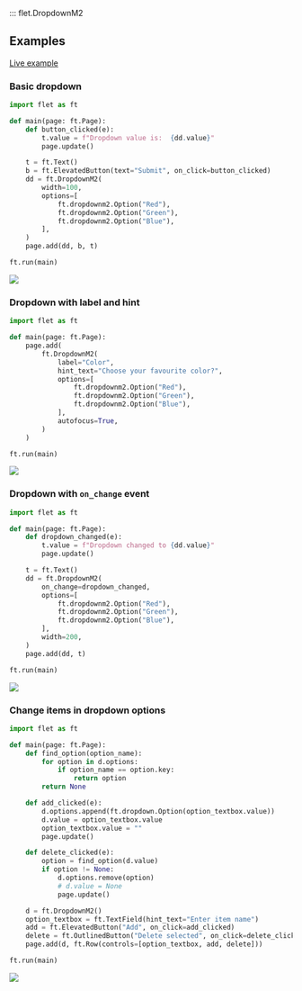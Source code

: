 ::: flet.DropdownM2

## Examples

[Live example](https://flet-controls-gallery.fly.dev/input/dropdown)

### Basic dropdown



```python
import flet as ft

def main(page: ft.Page):
    def button_clicked(e):
        t.value = f"Dropdown value is:  {dd.value}"
        page.update()

    t = ft.Text()
    b = ft.ElevatedButton(text="Submit", on_click=button_clicked)
    dd = ft.DropdownM2(
        width=100,
        options=[
            ft.dropdownm2.Option("Red"),
            ft.dropdownm2.Option("Green"),
            ft.dropdownm2.Option("Blue"),
        ],
    )
    page.add(dd, b, t)

ft.run(main)
```


<img src="/img/docs/controls/dropdown/basic-dropdown.gif" className="screenshot-30"/>

### Dropdown with label and hint



```python
import flet as ft

def main(page: ft.Page):
    page.add(
        ft.DropdownM2(
            label="Color",
            hint_text="Choose your favourite color?",
            options=[
                ft.dropdownm2.Option("Red"),
                ft.dropdownm2.Option("Green"),
                ft.dropdownm2.Option("Blue"),
            ],
            autofocus=True,
        )
    )

ft.run(main)
```


<img src="/img/docs/controls/dropdown/dropdown-with-custom-content.gif" className="screenshot-30"/>

### Dropdown with `on_change` event



```python
import flet as ft

def main(page: ft.Page):
    def dropdown_changed(e):
        t.value = f"Dropdown changed to {dd.value}"
        page.update()

    t = ft.Text()
    dd = ft.DropdownM2(
        on_change=dropdown_changed,
        options=[
            ft.dropdownm2.Option("Red"),
            ft.dropdownm2.Option("Green"),
            ft.dropdownm2.Option("Blue"),
        ],
        width=200,
    )
    page.add(dd, t)

ft.run(main)
```


<img src="/img/docs/controls/dropdown/dropdown-with-change-event.gif" className="screenshot-30" />

### Change items in dropdown options



```python
import flet as ft

def main(page: ft.Page):
    def find_option(option_name):
        for option in d.options:
            if option_name == option.key:
                return option
        return None

    def add_clicked(e):
        d.options.append(ft.dropdown.Option(option_textbox.value))
        d.value = option_textbox.value
        option_textbox.value = ""
        page.update()

    def delete_clicked(e):
        option = find_option(d.value)
        if option != None:
            d.options.remove(option)
            # d.value = None
            page.update()

    d = ft.DropdownM2()
    option_textbox = ft.TextField(hint_text="Enter item name")
    add = ft.ElevatedButton("Add", on_click=add_clicked)
    delete = ft.OutlinedButton("Delete selected", on_click=delete_clicked)
    page.add(d, ft.Row(controls=[option_textbox, add, delete]))

ft.run(main)
```


<img src="/img/docs/controls/dropdown/dropdown-with-add-and-delete.gif" className="screenshot-40"/>
